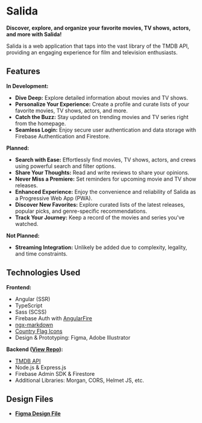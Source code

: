 # Salida

**Discover, explore, and organize your favorite movies, TV shows, actors, and more with Salida!**

Salida is a web application that taps into the vast library of the TMDB API, providing an engaging experience for film and television enthusiasts.

## Features

**In Development:**

- **Dive Deep:** Explore detailed information about movies and TV shows.
- **Personalize Your Experience:** Create a profile and curate lists of your favorite movies, TV shows, actors, and more.
- **Catch the Buzz:** Stay updated on trending movies and TV series right from the homepage.
- **Seamless Login:** Enjoy secure user authentication and data storage with Firebase Authentication and Firestore.

**Planned:**

- **Search with Ease:** Effortlessly find movies, TV shows, actors, and crews using powerful search and filter options.
- **Share Your Thoughts:** Read and write reviews to share your opinions.
- **Never Miss a Premiere:** Set reminders for upcoming movie and TV show releases.
- **Enhanced Experience:** Enjoy the convenience and reliability of Salida as a Progressive Web App (PWA).
- **Discover New Favorites:** Explore curated lists of the latest releases, popular picks, and genre-specific recommendations.
- **Track Your Journey:** Keep a record of the movies and series you've watched.

**Not Planned:**

- **Streaming Integration:** Unlikely be added due to complexity, legality, and time constraints.

## Technologies Used

**Frontend:**

- Angular (SSR)
- TypeScript
- Sass (SCSS)
- Firebase Auth with [AngularFire](https://github.com/angular/angularfire)
- [ngx-markdown](https://www.npmjs.com/package/ngx-markdown)
- [Country Flag Icons](https://www.npmjs.com/package/country-flag-icons)
- Design & Prototyping: Figma, Adobe Illustrator

**Backend ([View Repo](https://github.com/Scottify20/salida-backend)):**

- [TMDB API](https://developer.themoviedb.org/reference/intro/getting-started)
- Node.js & Express.js
- Firebase Admin SDK & Firestore
- Additional Libraries: Morgan, CORS, Helmet JS, etc.

## Design Files

- **[Figma Design File](https://www.figma.com/design/8oLDfqUUl9YMUOe9J3LzDL/Salida?node-id=0-1&t=hZclNeLNEPj6oQ2l-1)**
